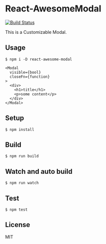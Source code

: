 # React-AwesomeModal
[![Build Status](https://travis-ci.org/shibe97/react-awesome-modal.svg?branch=master)](https://travis-ci.org/shibe97/react-awesome-modal)

This is a Customizable Modal.

## Usage
```
$ npm i -D react-awesome-modal
```

```
<Modal
  visible={bool}
  closeFn={function}
>
  <div>
    <h1>title</h1>
    <p>some content</p>
  </div>
</Modal>
```

## Setup
```
$ npm install
```

## Build
```
$ npm run build
```

## Watch and auto build
```
$ npm run watch
```

## Test
```
$ npm test
```

## License
MIT
